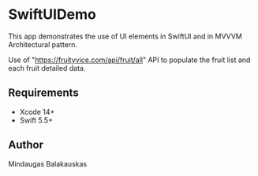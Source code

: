 # SwiftUIDemo

This app demonstrates the use of UI elements in SwiftUI and in MVVVM Architectural pattern.

Use of "https://fruityvice.com/api/fruit/all" API to populate the fruit list and each fruit detailed data.


## Requirements

- Xcode 14+
- Swift 5.5+

## Author

Mindaugas Balakauskas 
